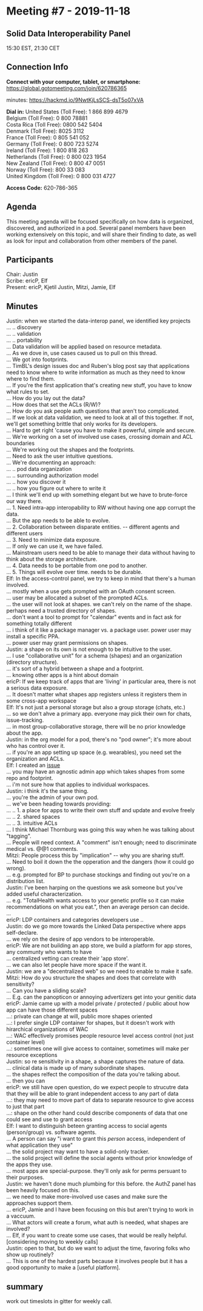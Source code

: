 # Meeting #7 - 2019-11-18
## Solid Data Interoperability Panel
15:30 EST, 21:30 CET

## Connection Info
__Connect with your computer, tablet, or smartphone:__
https://global.gotomeeting.com/join/620786365

minutes: https://hackmd.io/9NwtKjLsSCS-dsT5o07xVA

__Dial in:__
United States (Toll Free): 1 866 899 4679  
Belgium (Toll Free): 0 800 78881  
Costa Rica (Toll Free): 0800 542 5404  
Denmark (Toll Free): 8025 3112  
France (Toll Free): 0 805 541 052  
Germany (Toll Free): 0 800 723 5274  
Ireland (Toll Free): 1 800 818 263  
Netherlands (Toll Free): 0 800 023 1954  
New Zealand (Toll Free): 0 800 47 0051  
Norway (Toll Free): 800 33 083  
United Kingdom (Toll Free): 0 800 031 4727

__Access Code:__ 620-786-365 

## Agenda

This meeting agenda will be focused specifically on how data is organized, discovered, and authorized in a pod. Several panel members have been working extensively on this topic, and will share their finding to date, as well as look for input and collaboration from other members of the panel.

## Participants
Chair: Justin  
Scribe: ericP, Elf  
Present: ericP, Kjetil Justin, Mitzi, Jamie, Elf  

## Minutes

Justin: when we started the data-interop panel, we identified key projects  
... .. discovery  
... .. validation  
... .. portability  
... Data validation will be applied based on resource metadata.  
... As we dove in, use cases caused us to pull on this thread.  
... We got into footprints.  
... TimBL's design issues doc and Ruben's blog post say that applications need to know where to write information as much as they need to know where to find them.  
... If you're the first application that's creating new stuff, you have to know what rules to set.  
... How do you lay out the data?  
... How does that set the ACLs (R/W)?  
... How do you ask people auth questions that aren't too complicated.  
... If we look at data validation, we need to look at all of this together. If not, we'll get something brittle that only works for its developers.  
... Hard to get right 'cause you have to make it powerful, simple and secure.  
... We're working on a set of involved use cases, crossing domain and ACL boundaries  
... We're working out the shapes and the footprints.  
... Need to ask the user intuitive questions.  
... We're documenting an approach:  
... .. pod data organization  
... .. surrounding authorization model  
... .. how you discover it  
... .. how you figure out where to write it  
... I think we'll end up with something elegant but we have to brute-force our way there.  
... 1. Need intra-app interopability to RW without having one app corrupt the data.  
... But the app needs to be able to evolve.  
... 2. Collaboration between disparate entities. -- different agents and different users  
... 3. Need to minimize data exposure.  
... If only we can use it, we have failed.  
... Mainstream users need to be able to manage their data without having to think about the storage architecture.  
... 4. Data needs to be portable from one pod to another.  
... 5. Things will evolve over time. needs to be durable.  
Elf: In the access-control panel, we try to keep in mind that there's a human involved.  
... mostly when a use gets prompted with an OAuth consent screen.  
... user may be allocated a subset of the prompted ACLs.  
... the user will not look at shapes. we can't rely on the name of the shape. perhaps need a trusted directory of shapes.  
... don't want a tool to prompt for "calendar" events and in fact ask for something totally different  
... i think of it like a package manager vs. a package user. power user may install a specific PPA.  
... power user may grant permissions on shapes.  
Justin: a shape on its own is not enough to be intuitive to the user.  
... I use "collaborative unit" for a schema (shapes) and an organization (directory structure).  
... it's sort of a hybrid between a shape and a footprint.  
... knowing other apps is a hint about domain  
ericP: If we keep track of apps that are 'living' in particular area, there is not a serious data exposure.  
... It doesn't matter what shapes app registers unless it registers them in some cross-app workspace  
Elf: It's not just a personal storage but also a group storage (chats, etc.)  
... so we don't ahve a primary app. everyone may pick their own for chats, issue-tracking.  
... in most group-collaborative storage, there will be no prior knowledge about the app.  
Justin: in the org model for a pod, there's no "pod owner"; it's more about who has control over it.  
... if you're an app setting up space (e.g. wearables), you need set the organization and ACLs.  
Elf: I created an [issue](https://github.com/solid/data-interoperability-panel/issues/27)  
... you may have an agnostic admin app which takes shapes from some repo and footprint.  
... i'm not sure how that applies to individual workspaces.  
Justin: i think it's the same thing.  
... you're the admin of your own pod.  
... we've been heading towards providing:  
... .. 1. a place for apps to write their own stuff and update and evolve freely  
... .. 2. shared spaces  
... .. 3. intuitive ACLs  
... I think Michael Thornburg was going this way when he was talking about "tagging".  
... People will need context. A "comment" isn't enough; need to discriminate medical vs. @@1 comments.  
Mitzi: People process this by "implication" -- why you are sharing stuff.  
... Need to boil it down the the opperation and the dangers (how it could go wrong).  
... e.g. prompted for BP to purchase stockings and finding out you're on a distribution list.  
Justin: I've been harping on the questions we ask someone but you've added useful characterization.  
... e.g. "TotalHealth wants access to your genetic profile so it can make recommendations on what you eat.", then an average person can decide.  
...   
ericP: LDP containers and categories developers use ..  
Justin: do we go more towards the Linked Data perspective where apps self-declare.  
... we rely on the desire of app vendors to be interoperable.  
ericP: We are not building an app store, we build a platform for app stores, any communty who wants to have  
... centralized vetting can create their 'app store'.  
... we can also let people have more space if the want it.  
Justin: we are a "decentralized web" so we need to enable to make it safe.  
Mitzi: How do you structure the shapes and does that correlate with sensitivity?  
... Can you have a sliding scale?  
... E.g. can the panopticon or annoying advertizers get into your genitic data  
ericP: Jamie came up with a model private / protected / public about how app can have those different spaces  
...: private can change at will, public more shapes oriented   
...: I prefer single LDP container for shapes, but it doesn't work with hirarchical organizations of WAC  
...: WAC effectively promises people resource level access control (not just container level)  
...: sometimes one will give access to container, sometimes will make per resource exceptions  
Justin: so re sensitivity in a shape, a shape captures the nature of data.  
... clinical data is made up of many subordinate shapes.  
... the shapes relfect the composition of the data you're talking about.  
... then you can   
ericP: we still have open question, do we expect people to strucutre data that they will be able to grant independent access to any part of data  
...: they may need to move part of data to separate resource to give access to just that part  
...: shape on the other hand could describe components of data that one could see and use to grant access  
Elf: I want to distinguish beteen granting access to social agents (person/group) vs. software agents.  
... A person can say "i want to grant this *person* access, independent of what application they use"  
... the solid project may want to have a solid-only tracker.  
... the solid project will define the social agents without prior knowledge of the apps they use.  
... most apps are special-purpose. they'll only ask for perms persuant to their purposes.  
Justin: we haven't done much plumbing for this before. the AuthZ panel has been heavily focused on this.  
... we need to make more-involved use cases and make sure the approaches support them.  
... ericP, Jamie and I have been focusing on this but aren't trying to work in a vaccuum.  
... What actors will create a forum, what auth is needed, what shapes are involved?  
... Elf, if you want to create some use cases, that would be really helpful.  
[considering moving to weekly calls]  
Justin: open to that, but do we want to adjust the time, favoring folks who show up routinely?  
... This is one of the hardest parts because it involves people but it has a good opportunity to make a [useful platform].  

## summary

work out timeslots in gitter for weekly call.
